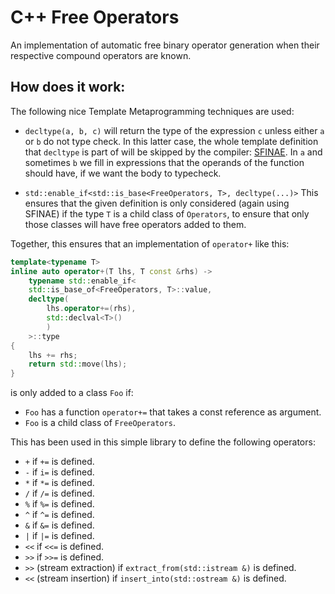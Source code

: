 # C++ Free Operators
An implementation of automatic free binary operator generation when their respective compound operators are known.

## How does it work:

The following nice Template Metaprogramming techniques are used:

- `decltype(a, b, c)` will return the type of the expression `c` unless either `a` or `b` do not type check.
In this latter case, the whole template definition that `decltype` is part of will be skipped by the compiler: [SFINAE](https://en.wikipedia.org/wiki/Substitution_failure_is_not_an_error).
In `a` and sometimes `b` we fill in expressions that the operands of the function should have, if we want the body to typecheck.

- `std::enable_if<std::is_base<FreeOperators, T>, decltype(...)>` This ensures that the given definition is only considered (again using SFINAE) if the type `T` is a child class of `Operators`,
to ensure that only those classes will have free operators added to them.

Together, this ensures that an implementation of `operator+` like this:

```c++
template<typename T>
inline auto operator+(T lhs, T const &rhs) ->
    typename std::enable_if<
    std::is_base_of<FreeOperators, T>::value,
    decltype(
        lhs.operator+=(rhs),
        std::declval<T>()
        )
    >::type
{
    lhs += rhs;
    return std::move(lhs);
}
```

is only added to a class `Foo` if:

- `Foo` has a function `operator+=` that takes a const reference as argument.
- `Foo` is a child class of `FreeOperators`.


This has been used in this simple library to define the following operators:

- `+` if `+=` is defined.
- `-` if `i=` is defined.
- `*` if `*=` is defined.
- `/` if `/=` is defined.
- `%` if `%=` is defined.
- `^` if `^=` is defined.
- `&` if `&=` is defined.
- `|` if `|=` is defined.
- `<<` if `<<=` is defined.
- `>>` if `>>=` is defined.
- `>>` (stream extraction) if `extract_from(std::istream &)` is defined.
- `<<` (stream insertion) if `insert_into(std::ostream &)` is defined.
